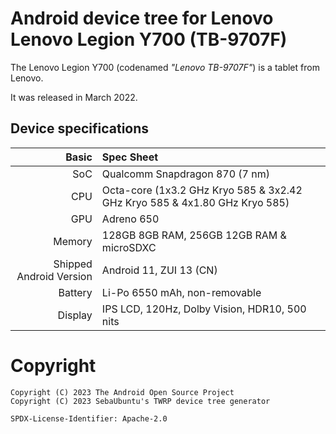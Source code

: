 # Android device tree for Lenovo Lenovo Legion Y700 (TB-9707F)


The Lenovo Legion Y700 (codenamed _"Lenovo TB-9707F"_) is a tablet from Lenovo.

It was released in March 2022.

## Device specifications

Basic   | Spec Sheet
-------:|:-------------------------
SoC     | Qualcomm Snapdragon 870 (7 nm)
CPU     | Octa-core (1x3.2 GHz Kryo 585 & 3x2.42 GHz Kryo 585 & 4x1.80 GHz Kryo 585)
GPU     | Adreno 650
Memory  | 128GB 8GB RAM, 256GB 12GB RAM & microSDXC
Shipped Android Version | Android 11, ZUI 13 (CN)
Battery | Li-Po 6550 mAh, non-removable
Display | IPS LCD, 120Hz, Dolby Vision, HDR10, 500 nits

# Copyright
```
Copyright (C) 2023 The Android Open Source Project
Copyright (C) 2023 SebaUbuntu's TWRP device tree generator

SPDX-License-Identifier: Apache-2.0
```
